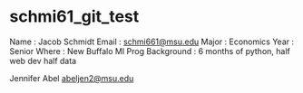 # schmi61_git_test
Name : Jacob Schmidt
Email : schmi661@msu.edu
Major : Economics
Year : Senior
Where : New Buffalo MI
Prog Background : 6 months of python, half web dev half data

Jennifer Abel
abeljen2@msu.edu
